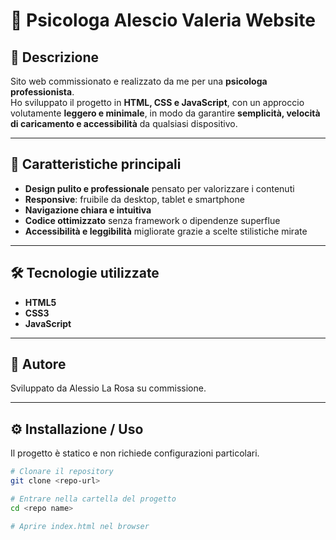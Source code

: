 # 🌿 Psicologa Alescio Valeria Website

## 📌 Descrizione  
Sito web commissionato e realizzato da me per una **psicologa professionista**.  
Ho sviluppato il progetto in **HTML, CSS e JavaScript**, con un approccio volutamente **leggero e minimale**, in modo da garantire **semplicità, velocità di caricamento e accessibilità** da qualsiasi dispositivo.  

---

## 🚀 Caratteristiche principali  

- **Design pulito e professionale** pensato per valorizzare i contenuti  
- **Responsive**: fruibile da desktop, tablet e smartphone  
- **Navigazione chiara e intuitiva**  
- **Codice ottimizzato** senza framework o dipendenze superflue  
- **Accessibilità e leggibilità** migliorate grazie a scelte stilistiche mirate  

---

## 🛠️ Tecnologie utilizzate  

- **HTML5**  
- **CSS3**  
- **JavaScript**  

---

## 👤 Autore  

Sviluppato da Alessio La Rosa su commissione.

---

## ⚙️ Installazione / Uso  

Il progetto è statico e non richiede configurazioni particolari.  

```bash
# Clonare il repository
git clone <repo-url>

# Entrare nella cartella del progetto
cd <repo name>

# Aprire index.html nel browser


